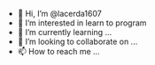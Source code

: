 - 👋 Hi, I’m @lacerda1607
- 👀 I’m interested in learn to program
- 🌱 I’m currently learning ...
- 💞️ I’m looking to collaborate on ...
- 📫 How to reach me ...

<!---
lacerda1607/lacerda1607 is a ✨ special ✨ repository because its `README.md` (this file) appears on your GitHub profile.
You can click the Preview link to take a look at your changes.
--->
